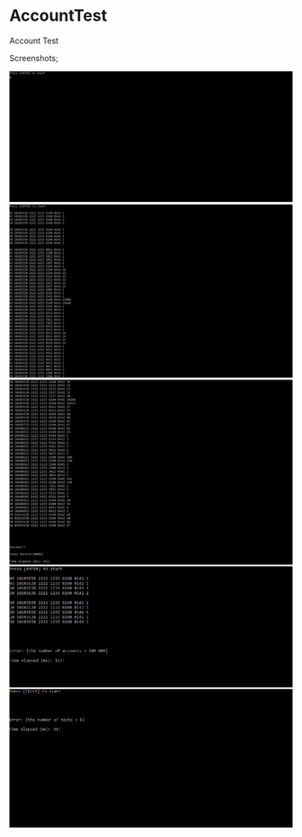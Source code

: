# AccountTest
Account Test

Screenshots;

![title](https://github.com/ahmetyunsel/AccountTest/blob/master/Test%20Image/1-%20start.png)
![title](https://github.com/ahmetyunsel/AccountTest/blob/master/Test%20Image/2-%20first%20records.png)
![title](https://github.com/ahmetyunsel/AccountTest/blob/master/Test%20Image/3-last%20record%20and%20report.png)
![title](https://github.com/ahmetyunsel/AccountTest/blob/master/Test%20Image/4-Validation%201.png)
![title](https://github.com/ahmetyunsel/AccountTest/blob/master/Test%20Image/4-Validation%202.png)
